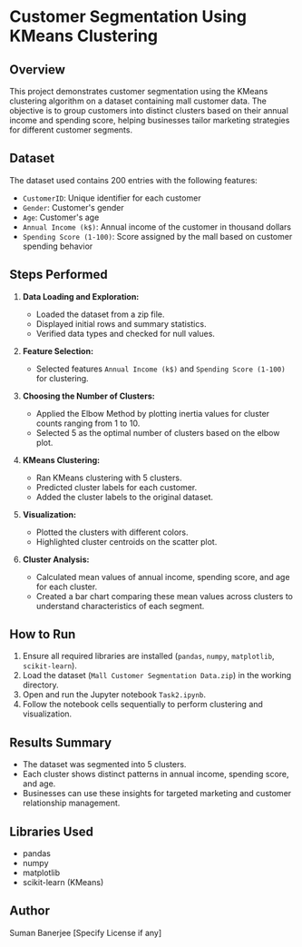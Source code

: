 # Customer Segmentation Using KMeans Clustering

## Overview

This project demonstrates customer segmentation using the KMeans clustering algorithm on a dataset containing mall customer data. The objective is to group customers into distinct clusters based on their annual income and spending score, helping businesses tailor marketing strategies for different customer segments.

## Dataset

The dataset used contains 200 entries with the following features:

- `CustomerID`: Unique identifier for each customer
- `Gender`: Customer's gender
- `Age`: Customer's age
- `Annual Income (k$)`: Annual income of the customer in thousand dollars
- `Spending Score (1-100)`: Score assigned by the mall based on customer spending behavior

## Steps Performed

1. **Data Loading and Exploration:**
   - Loaded the dataset from a zip file.
   - Displayed initial rows and summary statistics.
   - Verified data types and checked for null values.

2. **Feature Selection:**
   - Selected features `Annual Income (k$)` and `Spending Score (1-100)` for clustering.

3. **Choosing the Number of Clusters:**
   - Applied the Elbow Method by plotting inertia values for cluster counts ranging from 1 to 10.
   - Selected 5 as the optimal number of clusters based on the elbow plot.

4. **KMeans Clustering:**
   - Ran KMeans clustering with 5 clusters.
   - Predicted cluster labels for each customer.
   - Added the cluster labels to the original dataset.

5. **Visualization:**
   - Plotted the clusters with different colors.
   - Highlighted cluster centroids on the scatter plot.

6. **Cluster Analysis:**
   - Calculated mean values of annual income, spending score, and age for each cluster.
   - Created a bar chart comparing these mean values across clusters to understand characteristics of each segment.

## How to Run

1. Ensure all required libraries are installed (`pandas`, `numpy`, `matplotlib`, `scikit-learn`).
2. Load the dataset (`Mall Customer Segmentation Data.zip`) in the working directory.
3. Open and run the Jupyter notebook `Task2.ipynb`.
4. Follow the notebook cells sequentially to perform clustering and visualization.

## Results Summary

- The dataset was segmented into 5 clusters.
- Each cluster shows distinct patterns in annual income, spending score, and age.
- Businesses can use these insights for targeted marketing and customer relationship management.

## Libraries Used

- pandas
- numpy
- matplotlib
- scikit-learn (KMeans)

## Author

Suman Banerjee
[Specify License if any]

